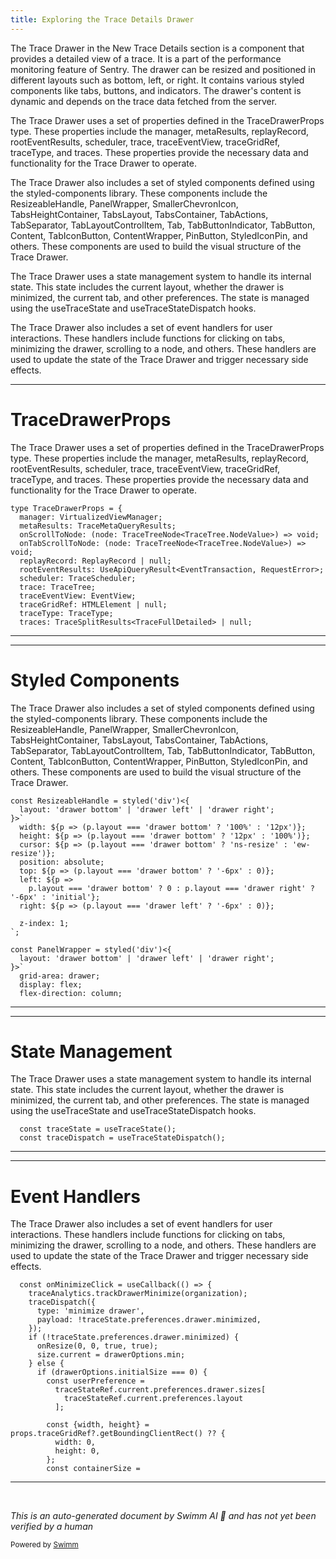 ```yaml
---
title: Exploring the Trace Details Drawer
---
```

The Trace Drawer in the New Trace Details section is a component that provides a detailed view of a trace. It is a part of the performance monitoring feature of Sentry. The drawer can be resized and positioned in different layouts such as bottom, left, or right. It contains various styled components like tabs, buttons, and indicators. The drawer's content is dynamic and depends on the trace data fetched from the server.

The Trace Drawer uses a set of properties defined in the TraceDrawerProps type. These properties include the manager, metaResults, replayRecord, rootEventResults, scheduler, trace, traceEventView, traceGridRef, traceType, and traces. These properties provide the necessary data and functionality for the Trace Drawer to operate.

The Trace Drawer also includes a set of styled components defined using the styled-components library. These components include the ResizeableHandle, PanelWrapper, SmallerChevronIcon, TabsHeightContainer, TabsLayout, TabsContainer, TabActions, TabSeparator, TabLayoutControlItem, Tab, TabButtonIndicator, TabButton, Content, TabIconButton, ContentWrapper, PinButton, StyledIconPin, and others. These components are used to build the visual structure of the Trace Drawer.

The Trace Drawer uses a state management system to handle its internal state. This state includes the current layout, whether the drawer is minimized, the current tab, and other preferences. The state is managed using the useTraceState and useTraceStateDispatch hooks.

The Trace Drawer also includes a set of event handlers for user interactions. These handlers include functions for clicking on tabs, minimizing the drawer, scrolling to a node, and others. These handlers are used to update the state of the Trace Drawer and trigger necessary side effects.

<SwmSnippet path="/static/app/views/performance/newTraceDetails/traceDrawer/traceDrawer.tsx" line="60">

---

# TraceDrawerProps

The Trace Drawer uses a set of properties defined in the TraceDrawerProps type. These properties include the manager, metaResults, replayRecord, rootEventResults, scheduler, trace, traceEventView, traceGridRef, traceType, and traces. These properties provide the necessary data and functionality for the Trace Drawer to operate.

```tsx
type TraceDrawerProps = {
  manager: VirtualizedViewManager;
  metaResults: TraceMetaQueryResults;
  onScrollToNode: (node: TraceTreeNode<TraceTree.NodeValue>) => void;
  onTabScrollToNode: (node: TraceTreeNode<TraceTree.NodeValue>) => void;
  replayRecord: ReplayRecord | null;
  rootEventResults: UseApiQueryResult<EventTransaction, RequestError>;
  scheduler: TraceScheduler;
  trace: TraceTree;
  traceEventView: EventView;
  traceGridRef: HTMLElement | null;
  traceType: TraceType;
  traces: TraceSplitResults<TraceFullDetailed> | null;
```

---

</SwmSnippet>

<SwmSnippet path="/static/app/views/performance/newTraceDetails/traceDrawer/traceDrawer.tsx" line="618">

---

# Styled Components

The Trace Drawer also includes a set of styled components defined using the styled-components library. These components include the ResizeableHandle, PanelWrapper, SmallerChevronIcon, TabsHeightContainer, TabsLayout, TabsContainer, TabActions, TabSeparator, TabLayoutControlItem, Tab, TabButtonIndicator, TabButton, Content, TabIconButton, ContentWrapper, PinButton, StyledIconPin, and others. These components are used to build the visual structure of the Trace Drawer.

```tsx
const ResizeableHandle = styled('div')<{
  layout: 'drawer bottom' | 'drawer left' | 'drawer right';
}>`
  width: ${p => (p.layout === 'drawer bottom' ? '100%' : '12px')};
  height: ${p => (p.layout === 'drawer bottom' ? '12px' : '100%')};
  cursor: ${p => (p.layout === 'drawer bottom' ? 'ns-resize' : 'ew-resize')};
  position: absolute;
  top: ${p => (p.layout === 'drawer bottom' ? '-6px' : 0)};
  left: ${p =>
    p.layout === 'drawer bottom' ? 0 : p.layout === 'drawer right' ? '-6px' : 'initial'};
  right: ${p => (p.layout === 'drawer left' ? '-6px' : 0)};

  z-index: 1;
`;

const PanelWrapper = styled('div')<{
  layout: 'drawer bottom' | 'drawer left' | 'drawer right';
}>`
  grid-area: drawer;
  display: flex;
  flex-direction: column;
```

---

</SwmSnippet>

<SwmSnippet path="/static/app/views/performance/newTraceDetails/traceDrawer/traceDrawer.tsx" line="79">

---

# State Management

The Trace Drawer uses a state management system to handle its internal state. This state includes the current layout, whether the drawer is minimized, the current tab, and other preferences. The state is managed using the useTraceState and useTraceStateDispatch hooks.

```tsx
  const traceState = useTraceState();
  const traceDispatch = useTraceStateDispatch();
```

---

</SwmSnippet>

<SwmSnippet path="/static/app/views/performance/newTraceDetails/traceDrawer/traceDrawer.tsx" line="248">

---

# Event Handlers

The Trace Drawer also includes a set of event handlers for user interactions. These handlers include functions for clicking on tabs, minimizing the drawer, scrolling to a node, and others. These handlers are used to update the state of the Trace Drawer and trigger necessary side effects.

```tsx
  const onMinimizeClick = useCallback(() => {
    traceAnalytics.trackDrawerMinimize(organization);
    traceDispatch({
      type: 'minimize drawer',
      payload: !traceState.preferences.drawer.minimized,
    });
    if (!traceState.preferences.drawer.minimized) {
      onResize(0, 0, true, true);
      size.current = drawerOptions.min;
    } else {
      if (drawerOptions.initialSize === 0) {
        const userPreference =
          traceStateRef.current.preferences.drawer.sizes[
            traceStateRef.current.preferences.layout
          ];

        const {width, height} = props.traceGridRef?.getBoundingClientRect() ?? {
          width: 0,
          height: 0,
        };
        const containerSize =
```

---

</SwmSnippet>

&nbsp;

*This is an auto-generated document by Swimm AI 🌊 and has not yet been verified by a human*

<SwmMeta version="3.0.0" repo-id="Z2l0aHViJTNBJTNBc2VudHJ5LWRlbW8lM0ElM0FTd2ltbS1EZW1v" repo-name="sentry-demo" doc-type="overview"><sup>Powered by [Swimm](/)</sup></SwmMeta>
